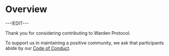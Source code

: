 ﻿---
sidebar_position: 1
---

# Overview

---!EDIT---

Thank you for considering contributing to Warden Protocol.

To support us in maintaining a positive community, we ask that participants
abide by our [Code of
Conduct](https://github.com/warden-protocol/wardenprotocol/blob/main/CODE_OF_CONDUCT).